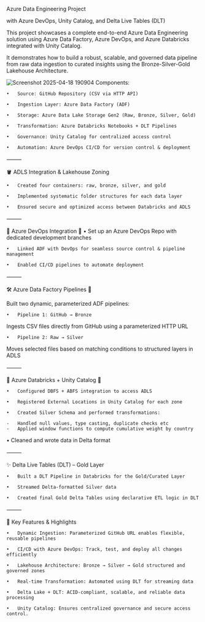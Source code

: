 Azure Data Engineering Project

with Azure DevOps, Unity Catalog, and Delta Live Tables (DLT)

This project showcases a complete end-to-end Azure Data Engineering solution using Azure Data Factory, Azure DevOps, and Azure Databricks integrated with Unity Catalog. 

It demonstrates how to build a robust, scalable, and governed data pipeline from raw data ingestion to curated insights using the Bronze-Silver-Gold Lakehouse Architecture.

![Screenshot 2025-04-18 190904](https://github.com/user-attachments/assets/5fcbec3f-a29a-4731-8a06-86e241fb60dd)
Components:

	•	Source: GitHub Repository (CSV via HTTP API)
 
	•	Ingestion Layer: Azure Data Factory (ADF)
 
	•	Storage: Azure Data Lake Storage Gen2 (Raw, Bronze, Silver, Gold)
 
	•	Transformation: Azure Databricks Notebooks + DLT Pipelines
 
	•	Governance: Unity Catalog for centralized access control
 
	•	Automation: Azure DevOps CI/CD for version control & deployment

⸻

🪣 ADLS Integration & Lakehouse Zoning

	•	Created four containers: raw, bronze, silver, and gold
 
	•	Implemented systematic folder structures for each data layer
 
	•	Ensured secure and optimized access between Databricks and ADLS

⸻

🔧 Azure DevOps Integration 	🔁
	•	Set up an Azure DevOps Repo with dedicated development branches
 
	•	Linked ADF with DevOps for seamless source control & pipeline management
 
	•	Enabled CI/CD pipelines to automate deployment

⸻

🛠️ Azure Data Factory Pipelines	🔗

Built two dynamic, parameterized ADF pipelines:

	•	Pipeline 1: GitHub → Bronze
 
Ingests CSV files directly from GitHub using a parameterized HTTP URL

	•	Pipeline 2: Raw → Silver
 
Moves selected files based on matching conditions to structured layers in ADLS

⸻

🧪 Azure Databricks + Unity Catalog	🧠

	•	Configured DBFS + ABFS integration to access ADLS
 
	•	Registered External Locations in Unity Catalog for each zone
 
	•	Created Silver Schema and performed transformations:
 
	-	Handled null values, type casting, duplicate checks etc
	-	Applied window functions to compute cumulative weight by country
 
  • Cleaned and wrote data in Delta format

⸻

✨ Delta Live Tables (DLT) – Gold Layer

	•	Built a DLT Pipeline in Databricks for the Gold/Curated Layer
 
	•	Streamed Delta-formatted Silver data
 
	•	Created final Gold Delta Tables using declarative ETL logic in DLT

⸻

🌟 Key Features & Highlights

	•	Dynamic Ingestion: Parameterized GitHub URL enables flexible, reusable pipelines
 
	•	CI/CD with Azure DevOps: Track, test, and deploy all changes efficiently
 
	•	Lakehouse Architecture: Bronze → Silver → Gold structured and governed zones
 
	•	Real-time Transformation: Automated using DLT for streaming data
 
	•	Delta Lake + DLT: ACID-compliant, scalable, and reliable data processing
 
	•	Unity Catalog: Ensures centralized governance and secure access control.

